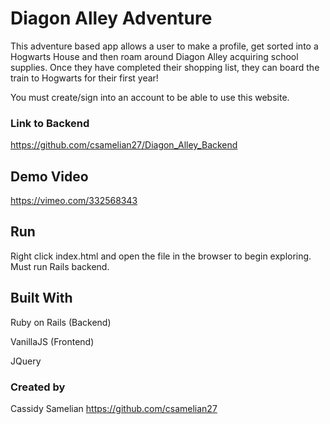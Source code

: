 # Diagon Alley Adventure

This adventure based app allows a user to make a profile, get sorted into a Hogwarts House and then roam around Diagon Alley acquiring school supplies. Once they have completed their shopping list, they can board the train to Hogwarts for their first year!

You must create/sign into an account to be able to use this website.

### Link to Backend
https://github.com/csamelian27/Diagon_Alley_Backend

## Demo Video
https://vimeo.com/332568343



## Run
Right click index.html and open the file in the browser to begin exploring.
Must run Rails backend.

## Built With
Ruby on Rails (Backend)

VanillaJS (Frontend)

JQuery

### Created by
Cassidy Samelian https://github.com/csamelian27
